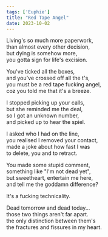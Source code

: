 ```yaml
---
tags: ['Euphie']
title: "Red Tape Angel"
date: 2023-10-02
---
```


Living's so much more paperwork,  
than almost every other decision,  
but dying is somehow more,  
you gotta sign for life's excision.

You've ticked all the boxes,  
and you've crossed off all the t's,  
you must be a red tape fucking angel,  
coz you told me that it's a breeze.

I stopped picking up your calls,  
but she reminded me the deal,  
so I got an unknown number,  
and picked up to hear the spiel.

I asked who I had on the line,  
you realised I removed your contact,  
made a joke about how fast I was  
to delete, you and to retract.

You made some stupid comment,  
something like "I'm not dead yet",  
but sweetheart, entertain me here,  
and tell me the goddamn difference?

It's a fucking technicality.

Dead tomorrow and dead today...  
those two things aren't far apart.  
the only distinction between them's  
the fractures and fissures in my heart.
